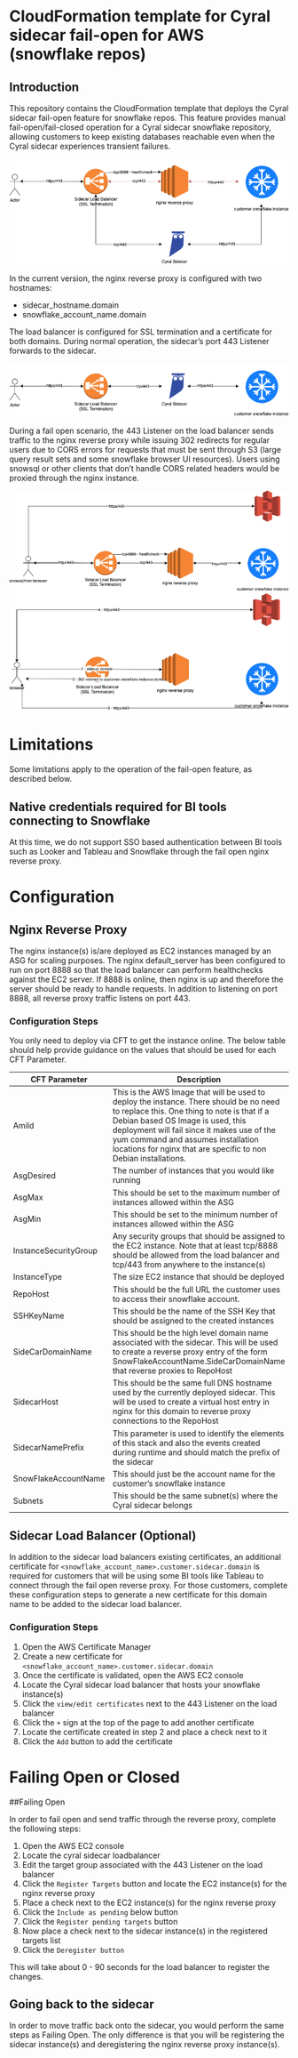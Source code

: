 # CloudFormation template for Cyral sidecar fail-open for AWS (snowflake repos)

## Introduction

This repository contains the CloudFormation template that deploys the Cyral sidecar fail-open feature for snowflake repos.
This feature provides manual fail-open/fail-closed operation for a Cyral sidecar snowflake repository,
allowing customers to keep existing databases reachable even when the Cyral sidecar experiences transient
failures.

![Cyral Sidecar Fail Open - Overview](../img/snowflake_fail_open_traffic.png)

In the current version, the nginx reverse proxy is configured with two hostnames:

 - sidecar_hostname.domain
 - snowflake_account_name.domain

The load balancer is configured for SSL termination and a certificate for both domains. During normal operation, the
sidecar’s port 443 Listener forwards to the sidecar.

![Cyral Sidecar Fail Open - Normal Operation](../img/snowflake_fail_open_normal_operation.png)

During a fail open scenario, the 443 Listener on the load balancer sends traffic to the nginx reverse proxy while issuing
302 redirects for regular users due to CORS errors for requests that must be sent through S3 (large query result sets and
some snowflake browser UI resources). Users using snowsql or other clients that don’t handle CORS related headers would
be proxied through the nginx instance.

![Cyral Sidecar Fail Open - Failure non-browser](../img/snowflake_fail_open_nonbrowser-flows.png)
![Cyral Sidecar Fail Open - Failure browser](../img/snowflake_fail_open_browser-flows.png)

# Limitations

Some limitations apply to the operation of the fail-open feature, as described below.

## Native credentials required for BI tools connecting to Snowflake
At this time, we do not support SSO based authentication between BI tools such as Looker and Tableau and Snowflake through
the fail open nginx reverse proxy.


# Configuration

## Nginx Reverse Proxy
The nginx instance(s) is/are deployed as EC2 instances managed by an ASG for scaling purposes. The nginx default_server
has been configured to run on port 8888 so that the load balancer can perform healthchecks against the EC2 server. If
8888 is online, then nginx is up and therefore the server should be ready to handle requests. In addition to listening on
port 8888, all reverse proxy traffic listens on port 443.

### Configuration Steps
You only need to deploy via CFT to get the instance online. The below table should help provide guidance on the values that
should be used for each CFT Parameter.

| CFT Parameter         | Description                                                                                                                                                                                                                                                                                                                        | Example                                                       |
|-----------------------|------------------------------------------------------------------------------------------------------------------------------------------------------------------------------------------------------------------------------------------------------------------------------------------------------------------------------------|---------------------------------------------------------------|
| AmiId                 | This is the AWS Image that will be used to deploy the instance. There should be no need to replace this. One thing to note is that if a Debian based OS Image is used, this deployment will fail since it makes use of the yum command and assumes installation locations for nginx that are specific to non Debian installations. | /aws/service/ami-amazon-linux-latest/amzn2-ami-hvm-x86_64-gp2 |
| AsgDesired            | The number of instances that you would like running                                                                                                                                                                                                                                                                                | 1                                                             |
| AsgMax                | This should be set to the maximum number of instances allowed within the ASG                                                                                                                                                                                                                                                       | 2                                                             |
| AsgMin                | This should be set to the minimum number of instances allowed within the ASG                                                                                                                                                                                                                                                       | 1                                                             |
| InstanceSecurityGroup | Any security groups that should be assigned to the EC2 instance. Note that at least tcp/8888 should be allowed from the load balancer and tcp/443 from anywhere to the instance(s)                                                                                                                                                 | Allow-HTTP-HTTPS                                              |
| InstanceType          | The size EC2 instance that should be deployed                                                                                                                                                                                                                                                                                      | t2.medium                                                     |
| RepoHost              | This should be the full URL the customer uses to access their snowflake account.                                                                                                                                                                                                                                                   | xx#####.snowflakecomputing.com                                |
| SSHKeyName            | This should be the name of the SSH Key that should be assigned to the created instances                                                                                                                                                                                                                                            | AWS_SSH_Key                                                   |
| SideCarDomainName     | This should be the high level domain name associated with the sidecar. This will be used to create a reverse proxy entry of the form SnowFlakeAccountName.SideCarDomainName that reverse proxies to RepoHost                                                                                                                       | aws.mydomain.us                                               |
| SidecarHost           | This should be the same full DNS hostname used by the currently deployed sidecar. This will be used to create a virtual host entry in nginx for this domain to reverse proxy connections to the RepoHost                                                                                                                           | sidecar.aws.mydomain.us                                       |
| SidecarNamePrefix     | This parameter is used to identify the elements of this stack and also the events created during runtime and should match the prefix of the sidecar                                                                                                                                                                                | cyral-xyz123                                                  |
| SnowFlakeAccountName  | This should just be the account name for the customer’s snowflake instance                                                                                                                                                                                                                                                         | xx#####                                                       |
| Subnets               | This should be the same subnet(s) where the Cyral sidecar belongs                                                                                                                                                                                                                                                                  | subnet-000XXX                                                 |

## Sidecar Load Balancer (Optional)
In addition to the sidecar load balancers existing certificates, an additional certificate for
`<snowflake_account_name>.customer.sidecar.domain` is required for customers that will be using some BI tools like Tableau
to connect through the fail open reverse proxy. For those customers, complete these configuration steps to generate a new
certificate for this domain name to be added to the sidecar load balancer.

### Configuration Steps

1. Open the AWS Certificate Manager
2. Create a new certificate for `<snowflake_account_name>.customer.sidecar.domain`
3. Once the certificate is validated, open the AWS EC2 console
4. Locate the Cyral sidecar load balancer that hosts your snowflake instance(s)
5. Click the `view/edit certificates` next to the 443 Listener on the load balancer
6. Click the `+` sign at the top of the page to add another certificate
7. Locate the certificate created in step 2 and place a check next to it
8. Click the `Add` button to add the certificate 

# Failing Open or Closed

##Failing Open

In order to fail open and send traffic through the reverse proxy, complete the following steps:

1. Open the AWS EC2 console
2. Locate the cyral sidecar loadbalancer
3. Edit the target group associated with the 443 Listener on the load balancer
4. Click the `Register Targets` button and locate the EC2 instance(s) for the nginx reverse proxy
5. Place a check next to the EC2 instance(s) for the nginx reverse proxy
6. Click the `Include as pending` below button
7. Click the `Register pending targets` button
8. Now place a check next to the sidecar instance(s) in the registered targets list
9. Click the `Deregister button`

This will take about 0 - 90 seconds for the load balancer to register the changes.

## Going back to the sidecar

In order to move traffic back onto the sidecar, you would perform the same steps as Failing Open.
The only difference is that you will be registering the sidecar instance(s) and deregistering the nginx
reverse proxy instance(s).
